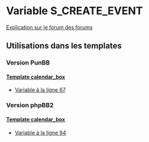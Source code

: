 # Variable S_CREATE_EVENT
[Explication sur le forum des forums](http://forum.forumactif.com/t294113-listing-des-variables#S_CREATE_EVENT)

## Utilisations dans les templates

### Version PunBB

#### [Template calendar_box](punbb/calendar_box.md)
* [Variable à la ligne 67](../punbb/calendar_box.tpl#L67)

### Version phpBB2

#### [Template calendar_box](subsilver/calendar_box.md)
* [Variable à la ligne 94](../subsilver/calendar_box.tpl#L94)